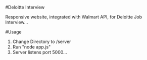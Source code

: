 #Deloitte Interview

Responsive website, integrated with Walmart API, for Deloitte Job Interview...

#Usage

1. Change Directory  to /server
2. Run "node app.js"
3. Server listens port 5000...

